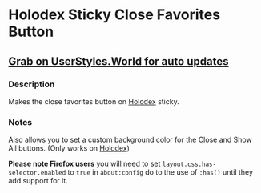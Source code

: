 # Holodex Sticky Close Favorites Button
## [Grab on UserStyles.World for auto updates](https://userstyles.world/style/12225/holodex-sticky-close-favorites-button)

### Description
Makes the close favorites button on [Holodex](https://holodex.net/) sticky.

### Notes
Also allows you to set a custom background color for the Close and Show All buttons.
(Only works on [Holodex](https://holodex.net/))

**Please note Firefox users** you will need to set `layout.css.has-selector.enabled` to `true` in `about:config` do to the use of `:has()` until they add support for it.

